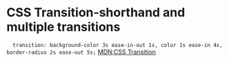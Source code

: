 # CSS Transition-shorthand and multiple transitions

`  transition: background-color 3s ease-in-out 1s, color 1s ease-in 4s, border-radius 2s ease-out 5s;`
[MDN:CSS Transition](https://developer.mozilla.org/en-US/docs/Web/CSS/CSS_Transitions/Using_CSS_transitions)

